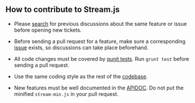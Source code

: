 ## How to contribute to Stream.js

* Please [search](https://github.com/winterbe/streamjs/issues) for previous discussions about the same feature or issue before opening new tickets.

* Before sending a pull request for a feature, make sure a corresponding [issue](https://github.com/winterbe/streamjs/issues) exists, so discussions can take place beforehand.

* All code changes must be covered by [qunit tests](https://github.com/winterbe/streamjs/tree/master/test). Run `grunt test` before sending a pull request.

* Use the same coding style as the rest of the [codebase](https://github.com/winterbe/streamjs/blob/master/streamjs.js).

* New features must be well documented in the [APIDOC](https://github.com/winterbe/streamjs/blob/master/APIDOC.md). Do not put the minified `stream-min.js` in your pull request.
